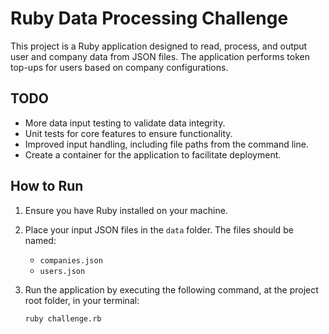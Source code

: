 # Ruby Data Processing Challenge

This project is a Ruby application designed to read, process, and output user and company data from JSON files. The application performs token top-ups for users based on company configurations.

## TODO
- More data input testing to validate data integrity.
- Unit tests for core features to ensure functionality.
- Improved input handling, including file paths from the command line.
- Create a container for the application to facilitate deployment.

## How to Run
1. Ensure you have Ruby installed on your machine.
2. Place your input JSON files in the `data` folder. The files should be named:
   - `companies.json`
   - `users.json`
3. Run the application by executing the following command, at the project root folder, in your terminal:

   ```bash
   ruby challenge.rb